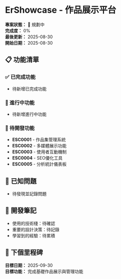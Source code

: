 # ErShowcase - 作品展示平台

**專案狀態：** 🎯 規劃中  
**完成度：** 0%  
**最後更新：** 2025-08-30  
**開始日期：** 2025-08-30  

## 📋 功能清單

### ✅ 已完成功能
- 待新增已完成功能

### 🚧 進行中功能  
- 待新增進行中功能

### 📝 待開發功能
- **ESC0001** - 作品集管理系統
- **ESC0002** - 多媒體展示功能
- **ESC0003** - 使用者互動機制
- **ESC0004** - SEO優化工具
- **ESC0005** - 分析統計儀表板

## 🐛 已知問題
- 待發現並記錄問題

## 📝 開發筆記
- 使用的技術棧：待確認
- 重要的設計決策：待記錄
- 學習到的經驗：待累積

## 🎯 下個里程碑
**目標日期：** 2025-09-30  
**目標功能：** 完成基礎作品展示與管理功能